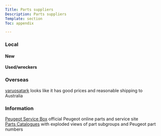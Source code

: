 ```yaml
---
Title: Parts suppliers
Description: Parts suppliers
Template: section
Toc: appendix

---
```

### Local   
#### New

#### Used/wreckers

### Overseas
[varuosatark](https://varuosatark.ee/en) looks like it has good prices and reasonable shipping to Australia   

### Information
[Peugeot Service Box](https://public.servicebox.peugeot.com/) official Peugeot online parts and service site     
[Parts Catalogues](https://www.ilcats.ru/peugeot/?function=getGroups&model=1P25&body=B0DA3&engine=B0F5Z&language=en) with exploded views of part subgroups and Peugeot part numbers   
